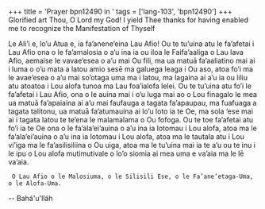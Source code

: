 +++
title = 'Prayer bpn12490 in '
tags = ['lang-103', 'bpn12490']
+++
Glorified art Thou, O Lord my God! I yield Thee thanks for having enabled me to recognize the Manifestation of Thyself

 

Le Ali’i e, lo’u Atua e, ia fa’anene’eina Lau Afio! Ou te tu’uina atu le fa’afetai i Lau Afio ona o le fa’amalosia o a’u ina ia ou iloa le Faifa’aaliga o Lau lava Afio, aemaise le vavae’esea o a’u mai Ou fili, ma ua matuā fa’aaliatino mai ai i luma o o’u mata a latou amio sesē ma galuega leaga i Ou aso, atoa fo’i ma le avae’esea o a’u mai so’otaga uma ma i latou, ma lagaina ai a’u ia ou liliu atu atoatoa i Lou alofa tunoa ma Lau foa’ialofa lelei. Ou te tu’uina atu fo’i le fa’afetai i Lau Afio, ona o le auina mai i o’u luga mai ao o Lou finagalo le mea ua matuā fa’apaiaina ai a’u mai faufauga a tagata fa’apaupau, ma fuafuaga a tagata talitonu, ua matuā fa’atumauina ai lo’u loto ia te Oe, ma sola ‘ese mai ai i tagata latou te te’ena le malamalama o Ou fofoga. Ou te toe fa’afetai atu fo’i ia te Oe ona o le fa’ala’ei’auina o a’u ina ia lotomau i Lou alofa, atoa ma le fa’ala’ei’auina o a’u ina ia lotomau i Lou alofa, atoa ma le tautala atu i Lou vi’iga ma le fa’asilisiliina o Ou uiga, atoa ma le tu’uina mai ia te a’u ou te inu i le ipu o Lou alofa mutimutivale o lo’o siomia ai mea uma e va’aia ma le lē va’aia.

     O Lau Afio o le Malosiuma, o le Silisili Ese, o le Fa’ane’etaga-Uma, o le Alofa-Uma.

-- Bahá'u'lláh
